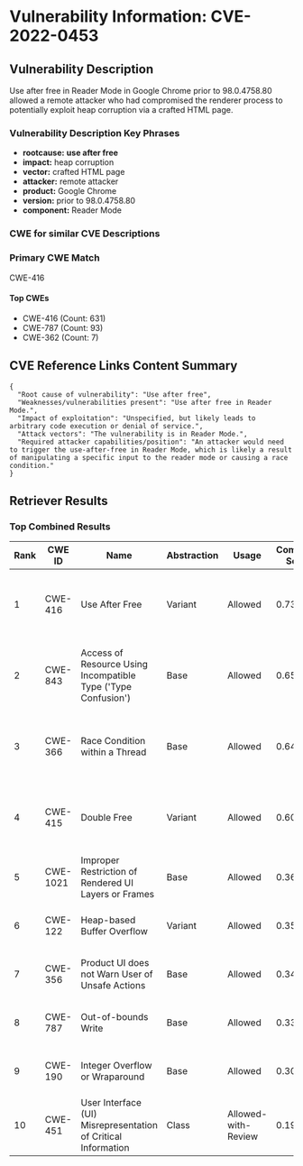 # Vulnerability Information: CVE-2022-0453

## Vulnerability Description
Use after free in Reader Mode in Google Chrome prior to 98.0.4758.80 allowed a remote attacker who had compromised the renderer process to potentially exploit heap corruption via a crafted HTML page.

### Vulnerability Description Key Phrases
- **rootcause:** **use after free**
- **impact:** heap corruption
- **vector:** crafted HTML page
- **attacker:** remote attacker
- **product:** Google Chrome
- **version:** prior to 98.0.4758.80
- **component:** Reader Mode

### CWE for similar CVE Descriptions
### Primary CWE Match
CWE-416

#### Top CWEs
- CWE-416 (Count: 631)
- CWE-787 (Count: 93)
- CWE-362 (Count: 7)

## CVE Reference Links Content Summary
```
{
  "Root cause of vulnerability": "Use after free",
  "Weaknesses/vulnerabilities present": "Use after free in Reader Mode.",
  "Impact of exploitation": "Unspecified, but likely leads to arbitrary code execution or denial of service.",
  "Attack vectors": "The vulnerability is in Reader Mode.",
  "Required attacker capabilities/position": "An attacker would need to trigger the use-after-free in Reader Mode, which is likely a result of manipulating a specific input to the reader mode or causing a race condition."
}
```

## Retriever Results

### Top Combined Results

| Rank | CWE ID | Name | Abstraction | Usage | Combined Score | Retrievers | Individual Scores |
|------|--------|------|-------------|-------|---------------|------------|-------------------|
| 1 | CWE-416 | Use After Free | Variant | Allowed | 0.7339 | dense, sparse, graph | dense: 0.637, sparse: 0.321, graph: 0.819 |
| 2 | CWE-843 | Access of Resource Using Incompatible Type ('Type Confusion') | Base | Allowed | 0.6578 | dense, sparse, graph | dense: 0.493, sparse: 0.210, graph: 0.814 |
| 3 | CWE-366 | Race Condition within a Thread | Base | Allowed | 0.6410 | dense, sparse, graph | dense: 0.579, sparse: 0.236, graph: 0.605 |
| 4 | CWE-415 | Double Free | Variant | Allowed | 0.6054 | dense, sparse, graph | dense: 0.518, sparse: 0.188, graph: 0.807 |
| 5 | CWE-1021 | Improper Restriction of Rendered UI Layers or Frames | Base | Allowed | 0.3626 | dense, sparse | dense: 0.514, sparse: 0.184 |
| 6 | CWE-122 | Heap-based Buffer Overflow | Variant | Allowed | 0.3539 | dense, sparse | dense: 0.513, sparse: 0.221 |
| 7 | CWE-356 | Product UI does not Warn User of Unsafe Actions | Base | Allowed | 0.3481 | dense, sparse | dense: 0.512, sparse: 0.161 |
| 8 | CWE-787 | Out-of-bounds Write | Base | Allowed | 0.3346 | dense, sparse | dense: 0.491, sparse: 0.155 |
| 9 | CWE-190 | Integer Overflow or Wraparound | Base | Allowed | 0.3018 | sparse, graph | sparse: 0.152, graph: 0.602 |
| 10 | CWE-451 | User Interface (UI) Misrepresentation of Critical Information | Class | Allowed-with-Review | 0.1974 | dense, sparse | dense: 0.501, sparse: 0.149 |

